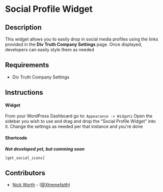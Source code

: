 # Social Profile Widget

## Description
This widget allows you to easily drop in social media profiles using the links provided in the **Div Truth Company Settings** page. Once displayed, developers can easily style them as needed

## Requirements
+ Div Truth Company Settings

## Instructions

#### Widget
From your WordPress Dashboard go to: `Appearance -> Widgets` Open the sidebar you wish to use and drag and drop the "Social Profile Widget" into it. Change the settings as needed per that instance and you're done

#### Shortcode
_**Not developed yet, but comming soon**_

	[get_social_icons] 

## Contributors
+ [Nick Worth](mailto:nick@divtruth.com) - ([@Xtremefaith](http://twitter.com/Xtremefaith))